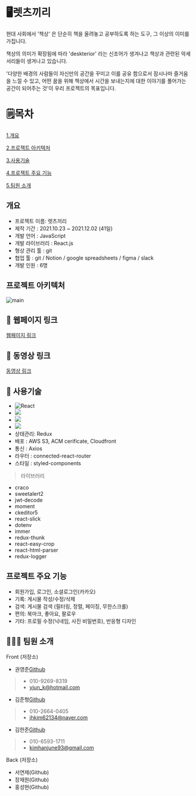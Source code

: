 # 🖥렛츠끼리

현대 사회에서 '책상' 은 단순히 책을 올려놓고 공부하도록 하는 도구, 그 이상의 이미를 가집니다.

책상의 의미가 확장됨에 따라 'deskterior' 라는 신조어가 생겨나고 책상과 관련된 악세서리들이 생겨나고 있습니다.

'다양한 배경의 사람들이 자신만의 공간을 꾸미고 이를 공유 함으로서 잠시나마 즐거움을 느낄 수 있고, 어떤 꿈을 위해 책상에서 시간을 보내는지에 대한 이야기를 풀어가는 공간이 되어주는 것'이 우리 프로젝트의 목표입니다.


# 🗒목차

[1.개요](#개요)

[2.프로젝트 아키텍처](#프로젝트-아키텍처)

[3.사용기술](#사용기술)

[4.프로젝트 주요 기능](#프로젝트-주요-기능)

[5.팀원 소개](#팀원-소개)




## 개요
- 프로젝트 이름: 렛츠끼리
- 제작 기간 : 2021.10.23 ~ 2021.12.02 (41일)
- 개발 언어 : JavaScript
- 개발 라이브러리 : React.js
- 형상 관리 툴 : git
- 협업 툴 : git / Notion / google spreadsheets / figma / slack
- 개발 인원 : 6명

## 프로젝트 아키텍처
![main](https://user-images.githubusercontent.com/83391349/146890672-bf707202-4eea-4d96-88a9-6831cd792ab6.png)


## 🔗 웹페이지 링크
[웹페이지 링크](https://letskkirri.com/)

## 🔗 동영상 링크
[동영상 링크](https://youtu.be/YNJTVbOcyKs)




## 🔨 사용기술
* ![React](https://img.shields.io/badge/React-61DAFB?style=flat-square&logo=React&logoColor=black)
* <img src="https://img.shields.io/badge/HTML5-E34F26?style=flat-square&logo=HTML5&logoColor=white"/></a>
* <img src="https://img.shields.io/badge/CSS3-1572B6?style=flat-square&logo=CSS3&logoColor=white"/></a>
* <img src="https://img.shields.io/badge/JavaScript-F7DF1E?style=flat-square&logo=JavaScript&logoColor=white"/></a>
* 상태관리: Redux
* 배포 : AWS S3, ACM cerificate, Cloudfront
* 통신 : Axios
* 라우터 : connected-react-router
* 스타일 : styled-components




> 라이브러리
- craco
- sweetalert2
- jwt-decode
- moment
- ckeditor5
- react-slick
- dotenv
- immer
- redux-thunk
- react-easy-crop
- react-html-parser
- redux-logger



## 프로젝트 주요 기능
- 회원가입, 로그인, 소셜로그인(카카오)
- 기록: 게시물 작성/수정/삭제
- 검색: 게시물 검색 (필터링, 정렬, 페이징, 무한스크롤)
- 편의: 북마크, 좋아요, 팔로우
- 기타: 프로필 수정(닉네임, 사진 비밀번호), 반응형 디자인




## 👨‍👨‍👦 팀원 소개

Front (저장소)

- 권영준[Github](https://github.com/ynjnkn)
> - 010-9269-8319
> - yjun_k@hotmail.com
- 김준형[Github](https://github.com/erionRK621)
> - 010-2664-0405
> - jhkim62134@naver.com
- 김한준[Github](https://github.com/kimhanjune93)
> - 010-6593-1711
> - kimhanjune93@gmail.com

Back (저장소)

- 서연제(Github)
- 장재원(Github)
- 홍성현(Github)




